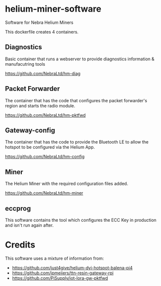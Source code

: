 # helium-miner-software
Software for Nebra Helium Miners

This dockerfile creates 4 containers.

## Diagnostics

Basic container that runs a webserver to provide diagnostics information & manufacutring tools

https://github.com/NebraLtd/hm-diag

## Packet Forwarder

The container that has the code that configures the packet forwarder's region and starts the radio module.

https://github.com/NebraLtd/hm-pktfwd

## Gateway-config

The container that has the code to provide the Bluetooth LE to allow the hotspot to be configured via the Helium App.

https://github.com/NebraLtd/hm-config

## Miner

The Helium Miner with the required configuration files added.

https://github.com/NebraLtd/hm-miner

## eccprog

This software contains the tool which configures the ECC Key in production and isn't run again after.

# Credits



This software uses a mixture of information from:
* https://github.com/just4give/helium-dyi-hotspot-balena-pi4
* https://github.com/jpmeijers/ttn-resin-gateway-rpi
* https://github.com/PiSupply/iot-lora-gw-pktfwd
